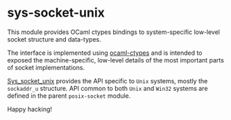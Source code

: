 # sys-socket-unix

This module provides OCaml ctypes bindings to system-specific low-level socket structure and data-types.

The interface is implemented using [ocaml-ctypes](https://github.com/ocamllabs/ocaml-ctypes) and is intended
to exposed the machine-specific, low-level details of the most important parts of socket implementations.

[Sys_socket_unix](src/sys_socket_unix.mli) provides the API specific to `Unix` systems, mostly the `sockaddr_u` structure.
API common to both `Unix` and `Win32` systems are defined in the parent `posix-socket` module.

Happy hacking!
